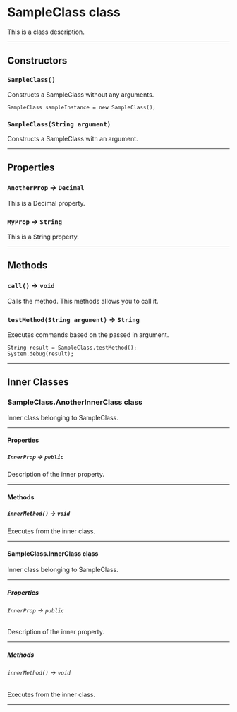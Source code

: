 # SampleClass class

This is a class description.

---
## Constructors
### `SampleClass()`

Constructs a SampleClass without any arguments.
```<pre>
SampleClass sampleInstance = new SampleClass();
```

### `SampleClass(String argument)`

Constructs a SampleClass with an argument.

---
## Properties

### `AnotherProp` → `Decimal`

This is a Decimal property.

### `MyProp` → `String`

This is a String property.

---
## Methods
### `call()` → `void`

Calls the method. This methods allows you to call it.

### `testMethod(String argument)` → `String`

Executes commands based on the passed in argument.
```<pre>
String result = SampleClass.testMethod();
System.debug(result);
```

---
## Inner Classes

### SampleClass.AnotherInnerClass class

Inner class belonging to SampleClass.

---
#### Properties

##### `InnerProp` → `public`

Description of the inner property.

---
#### Methods
##### `innerMethod()` → `void`

Executes from the inner class.

---
#### SampleClass.InnerClass class

Inner class belonging to SampleClass.

---
##### Properties

###### `InnerProp` → `public`

Description of the inner property.

---
##### Methods
###### `innerMethod()` → `void`

Executes from the inner class.

---
